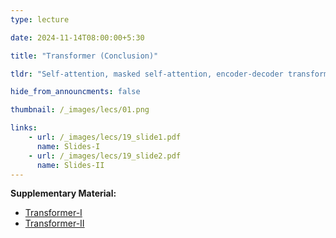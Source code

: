 ```yaml
---
type: lecture

date: 2024-11-14T08:00:00+5:30

title: "Transformer (Conclusion)"

tldr: "Self-attention, masked self-attention, encoder-decoder transformer"

hide_from_announcments: false

thumbnail: /_images/lecs/01.png

links:
    - url: /_images/lecs/19_slide1.pdf
      name: Slides-I
    - url: /_images/lecs/19_slide2.pdf
      name: Slides-II
---
```

**Supplementary Material:**
- [Transformer-I](https://www.youtube.com/watch?v=Y9iYWoUf22Q)
- [Transformer-II](https://www.youtube.com/watch?v=QxFI3T_tvNw)